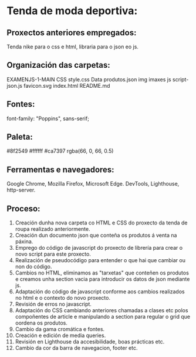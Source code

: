 # Tenda de moda deportiva:

## Proxectos anteriores empregados: 
Tenda nike para o css e html, libraria para o json eo js.

## Organización das carpetas:
EXAMENJS-1-MAIN
    CSS
        style.css
    Data
        produtos.json
    img
        imaxes
    js
        script-json.js
    favicon.svg
    index.html
    README.md

## Fontes:
font-family: "Poppins", sans-serif;

## Paleta:
 #8f2549
 #ffffff
 #ca7397
 rgba(66, 0, 66, 0.5)


## Ferramentas e navegadores:
Google Chrome, Mozilla Firefox, Microsoft Edge.
DevTools, Lighthouse, http-server.

## Proceso:
 1. Creación dunha nova carpeta co HTML e CSS do proxecto da tenda de roupa realizado anteriormente.
 2. Creación dun documento json que conteña os produtos á venta na páxina.
 3. Emprego do código de javascript do proxecto de librería para crear o novo script para este proxecto.
 4. Realización de pseudocódigo para entender o que hai que cambiar ou non do código.
 5. Cambios no HTML, eliminamos as "tarxetas" que conteñen os produtos e creamos unha section vacia para introducir os datos de json mediante js.
 6. Adaptación do código de javascript conforme aos cambios realizados no html e o contexto do novo proxecto.
 7. Revisión de erros no javascript.
 8. Adaptación do CSS cambiando anteriores chamadas a clases etc polos compoñentes de article e manipulando a section para regular o grid que oordena os produtos.
 9. Cambio da gama cromática e fontes.
 10. Creación e edición de media queries.
 11. Revisión en Lighthouse da accesibilidade, boas prácticas etc.
 12. Cambio da cor da barra de navegacion, footer etc.





